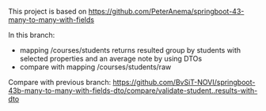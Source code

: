 This project is based on https://github.com/PeterAnema/springboot-43-many-to-many-with-fields 

In this branch:

- mapping /courses/students returns resulted group by students with selected properties and an average note by using DTOs
- compare with mapping /courses/students/raw

Compare with previous branch:
https://github.com/BvSiT-NOVI/springboot-43b-many-to-many-with-fields-dto/compare/validate-student..results-with-dto

